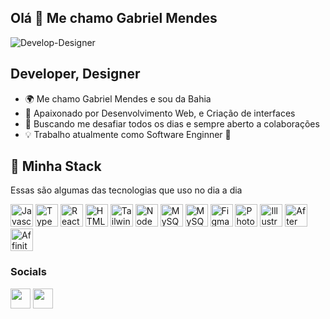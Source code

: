 <h2>Olá 👋 Me chamo Gabriel Mendes</h2>

![Develop-Designer](https://i.pinimg.com/originals/2f/f4/28/2ff428006f3ade5f10beac69372062ab.gif)

 
 Developer, Designer 
 -----------------------------
* 🌍  Me chamo Gabriel Mendes e sou da Bahia
* 🧠  Apaixonado por Desenvolvimento Web, e Criação de interfaces 
* 🤝  Buscando me desafiar todos os dias e sempre aberto a colaborações
* 💡  Trabalho atualmente como Software Enginner 🚀

## 🔮 Minha Stack
 Essas são algumas das tecnologias que uso no dia a dia

<p align="left">
<a href="https://developer.mozilla.org/en-US/docs/Web/JavaScript" target="_blank" rel="noreferrer"><img src="https://raw.githubusercontent.com/danielcranney/readme-generator/main/public/icons/skills/javascript-colored.svg" width="36" height="36" alt="Javascript" /></a>
<a href="https://www.typescriptlang.org/" target="_blank" rel="noreferrer"><img src="https://raw.githubusercontent.com/danielcranney/readme-generator/main/public/icons/skills/typescript-colored.svg" width="36" height="36" alt="TypeScript" /></a>
<a href="https://pt-br.reactjs.org/" target="_blank" rel="noreferrer"><img src="https://raw.githubusercontent.com/danielcranney/readme-generator/main/public/icons/skills/react-colored.svg" width="36" height="36" alt="React" /></a>
<a href="https://developer.mozilla.org/en-US/docs/Glossary/HTML5" target="_blank" rel="noreferrer"><img src="https://raw.githubusercontent.com/danielcranney/readme-generator/main/public/icons/skills/html5-colored.svg" width="36" height="36" alt="HTML5" /></a>
<a href="https://tailwindcss.com/" target="_blank" rel="noreferrer"><img src="https://raw.githubusercontent.com/danielcranney/readme-generator/main/public/icons/skills/tailwindcss-colored.svg" width="36" height="36" alt="TailwindCSS" /></a>
<a href="https://nodejs.org/en/" target="_blank" rel="noreferrer"><img src="https://raw.githubusercontent.com/danielcranney/readme-generator/main/public/icons/skills/nodejs-colored.svg" width="36" height="36" alt="NodeJS" /></a>
<a href="https://www.postgresql.org" target="_blank" rel="noreferrer"><img src="https://raw.githubusercontent.com/danielcranney/readme-generator/main/public/icons/skills/mysql-colored.svg" width="36" height="36" alt="MySQL" /></a>
<a href="https://www.mysql.com/" target="_blank" rel="noreferrer"><img src="https://www.postgresql.org/media/img/about/press/elephant.png" width="36" height="36" alt="MySQL" /></a>
<a href="https://www.figma.com/" target="_blank" rel="noreferrer"><img src="https://raw.githubusercontent.com/danielcranney/readme-generator/main/public/icons/skills/figma-colored.svg" width="36" height="36" alt="Figma" /></a>
<a href="https://www.adobe.com/uk/products/photoshop.html" target="_blank" rel="noreferrer"><img src="https://www.adobe.com/content/dam/cc/us/en/creativecloud/max2020/mnemonics/photoshop.svg" width="36" height="36" alt="Photoshop" /></a>
<a href="adobe.com/uk/products/illustrator.html" target="_blank" rel="noreferrer"><img src="https://www.adobe.com/content/dam/cc/icons/illustrator.svg" width="36" height="36" alt="Illustrator" /></a>
<a href="https://www.adobe.com/uk/products/aftereffects.html" target="_blank" rel="noreferrer"><img src="https://www.adobe.com/content/dam/cc/icons/aftereffects.svg" width="36" height="36" alt="After Effects" /></a>
<a href="https://affinity.serif.com/pt-br/designer/" target="_blank" rel="noreferrer"><img src="https://upload.wikimedia.org/wikipedia/commons/9/9e/Affinity_designer_icon_2019.png" width="36" height="36" alt="Affinity Designer" /></a>
</p>

### Socials
                  
<p align="left">
<a href="https://github.com/mendesjar" target="_blank" rel="noreferrer"><img src="https://pbs.twimg.com/profile_images/1414990564408262661/r6YemvF9_400x400.jpg" width="32" height="32" /></a>
<a href="https://www.linkedin.com/in/gabriel-mendes-5b74b41b6" target="_blank" rel="noreferrer"><img src="https://raw.githubusercontent.com/danielcranney/readme-generator/main/public/icons/socials/linkedin.svg" width="32" height="32" /></a>
